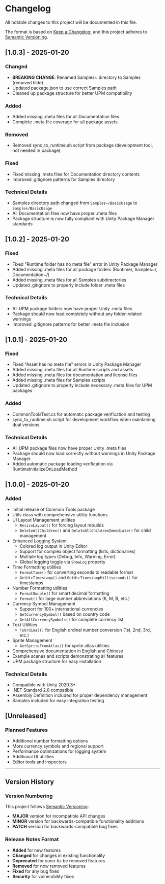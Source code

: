 # Changelog

All notable changes to this project will be documented in this file.

The format is based on [Keep a Changelog](https://keepachangelog.com/en/1.0.0/),
and this project adheres to [Semantic Versioning](https://semver.org/spec/v2.0.0.html).

## [1.0.3] - 2025-01-20

### Changed
- **BREAKING CHANGE**: Renamed Samples~ directory to Samples (removed tilde)
- Updated package.json to use correct Samples path
- Cleaned up package structure for better UPM compatibility

### Added
- Added missing .meta files for all Documentation files
- Complete .meta file coverage for all package assets

### Removed
- Removed sync_to_runtime.sh script from package (development tool, not needed in package)

### Fixed
- Fixed missing .meta files for Documentation directory contents
- Improved .gitignore patterns for Samples directory

### Technical Details
- Samples directory path changed from `Samples~/BasicUsage` to `Samples/BasicUsage`
- All Documentation files now have proper .meta files
- Package structure is now fully compliant with Unity Package Manager standards

## [1.0.2] - 2025-01-20

### Fixed
- Fixed "Runtime folder has no meta file" error in Unity Package Manager
- Added missing .meta files for all package folders (Runtime/, Samples~/, Documentation~/)
- Added missing .meta files for all Samples subdirectories
- Updated .gitignore to properly include folder .meta files

### Technical Details
- All UPM package folders now have proper Unity .meta files
- Package should now load completely without any folder-related warnings
- Improved .gitignore patterns for better .meta file inclusion

## [1.0.1] - 2025-01-20

### Fixed
- Fixed "Asset has no meta file" errors in Unity Package Manager
- Added missing .meta files for all Runtime scripts and assets
- Added missing .meta files for documentation and license files
- Added missing .meta files for Samples scripts
- Updated .gitignore to properly include necessary .meta files for UPM packages

### Added
- CommonToolsTest.cs for automatic package verification and testing
- sync_to_runtime.sh script for development workflow when maintaining dual versions

### Technical Details
- All UPM package files now have proper Unity .meta files
- Package should now load correctly without warnings in Unity Package Manager
- Added automatic package loading verification via RuntimeInitializeOnLoadMethod

## [1.0.0] - 2025-01-20

### Added
- Initial release of Common Tools package
- Utils class with comprehensive utility functions
- UI Layout Management utilities
  - `ResizeLayout()` for forcing layout rebuilds
  - `DeleteAllChildren()` and `DeleteAllChildrenImmediate()` for child management
- Enhanced Logging System
  - Colored log output in Unity Editor
  - Support for complex object formatting (lists, dictionaries)
  - Multiple log types (Debug, Info, Warning, Error)
  - Global logging toggle via `ShowLog` property
- Time Formatting utilities
  - `FormatTime()` for converting seconds to readable format
  - `GetUtcTimestamp()` and `GetUtcTimestampMilliseconds()` for timestamps
- Number Formatting utilities
  - `FormatDouble()` for smart decimal formatting
  - `Format()` for large number abbreviations (K, M, B, etc.)
- Currency Symbol Management
  - Support for 100+ international currencies
  - `GetCurrencySymbol()` based on country code
  - `GetAllCurrencySymbols()` for complete currency list
- Text Utilities
  - `ToOrdinal()` for English ordinal number conversion (1st, 2nd, 3rd, etc.)
- Sprite Management
  - `GetSpriteFromAtlas()` for sprite atlas utilities
- Comprehensive documentation in English and Chinese
- Example scenes and scripts demonstrating all features
- UPM package structure for easy installation

### Technical Details
- Compatible with Unity 2020.3+
- .NET Standard 2.0 compatible
- Assembly Definition included for proper dependency management
- Samples included for easy integration testing

## [Unreleased]

### Planned Features
- Additional number formatting options
- More currency symbols and regional support
- Performance optimizations for logging system
- Additional UI utilities
- Editor tools and inspectors

---

## Version History

### Version Numbering
This project follows [Semantic Versioning](https://semver.org/):
- **MAJOR** version for incompatible API changes
- **MINOR** version for backwards-compatible functionality additions  
- **PATCH** version for backwards-compatible bug fixes

### Release Notes Format
- **Added** for new features
- **Changed** for changes in existing functionality
- **Deprecated** for soon-to-be removed features
- **Removed** for now removed features
- **Fixed** for any bug fixes
- **Security** for vulnerability fixes
